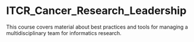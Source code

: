 # ITCR_Cancer_Research_Leadership

This course covers material about best practices and tools for managing a multidisciplinary team for informatics research. 